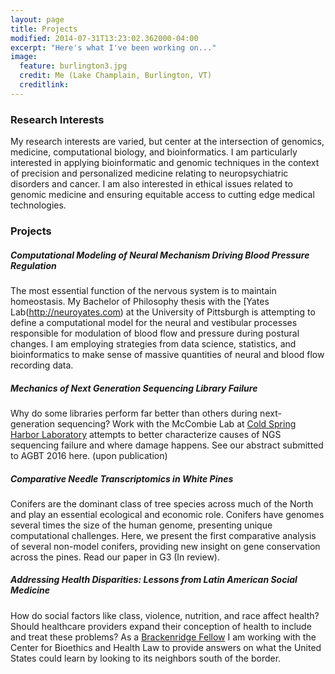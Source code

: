 ```yaml
---
layout: page
title: Projects 
modified: 2014-07-31T13:23:02.362000-04:00
excerpt: "Here's what I've been working on..."
image:
  feature: burlington3.jpg
  credit: Me (Lake Champlain, Burlington, VT) 
  creditlink: 
---
```

### Research Interests
My research interests are varied, but center at the intersection of genomics, medicine, computational biology, and bioinformatics. I am particularly interested in applying bioinformatic and genomic techniques in the context of precision and personalized medicine relating to neuropsychiatric disorders and cancer. I am also interested in ethical issues related to genomic medicine and ensuring equitable access to cutting edge medical technologies.

### Projects

##### Computational Modeling of Neural Mechanism Driving Blood Pressure Regulation

The most essential function of the nervous system is to maintain homeostasis. My Bachelor of Philosophy thesis with the [Yates Lab\(http://neuroyates.com) at the University of Pittsburgh is attempting to define a computational model for the neural and vestibular processes responsible for modulation of blood flow and pressure during postural changes. I am employing strategies from data science, statistics, and bioinformatics to make sense of massive quantities of neural and blood flow recording data.

##### Mechanics of Next Generation Sequencing Library Failure 
Why do some libraries perform far better than others during next-generation sequencing? Work with the McCombie Lab at [Cold Spring Harbor Laboratory](http://cshl.edu) attempts to better characterize causes of NGS sequencing failure and where damage happens. See our abstract submitted to AGBT 2016 here. (upon publication)

##### Comparative Needle Transcriptomics in White Pines
Conifers are the dominant class of tree species across much of the North and play an essential ecological and economic role. Conifers have genomes several times the size of the human genome, presenting unique computational challenges. Here, we present the first comparative analysis of several non-model conifers, providing new insight on gene conservation across the pines. Read our paper in G3 (In review). 

##### Addressing Health Disparities: Lessons from Latin American Social Medicine
How do social factors like class, violence, nutrition, and race affect health? Should healthcare providers expand their conception of health to include and treat these problems? As a [Brackenridge Fellow](http://www.honorscollege.pitt.edu/fall-spring-brackenridge-fellowships) I am working with the Center for Bioethics and Health Law to provide answers on what the United States could learn by looking to its neighbors south of the border. 